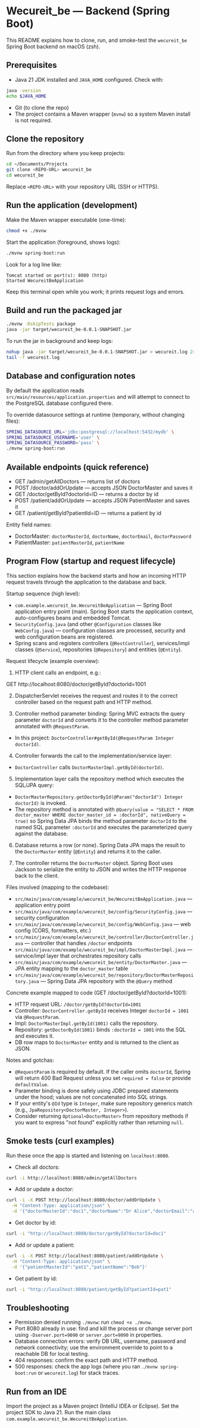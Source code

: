 # Wecureit_be — Backend (Spring Boot)

This README explains how to clone, run, and smoke-test the `wecureit_be` Spring Boot backend on macOS (zsh).

## Prerequisites
- Java 21 JDK installed and `JAVA_HOME` configured. Check with:

```bash
java -version
echo $JAVA_HOME
```

- Git (to clone the repo)
- The project contains a Maven wrapper (`mvnw`) so a system Maven install is not required.

## Clone the repository

Run from the directory where you keep projects:

```bash
cd ~/Documents/Projects
git clone <REPO-URL> wecureit_be
cd wecureit_be
```

Replace `<REPO-URL>` with your repository URL (SSH or HTTPS).

## Run the application (development)

Make the Maven wrapper executable (one-time):

```bash
chmod +x ./mvnw
```

Start the application (foreground, shows logs):

```bash
./mvnw spring-boot:run
```

Look for a log line like:

```
Tomcat started on port(s): 8080 (http)
Started WecureitBeApplication
```

Keep this terminal open while you work; it prints request logs and errors.

## Build and run the packaged jar

```bash
./mvnw -DskipTests package
java -jar target/wecureit_be-0.0.1-SNAPSHOT.jar
```

To run the jar in background and keep logs:

```bash
nohup java -jar target/wecureit_be-0.0.1-SNAPSHOT.jar > wecureit.log 2>&1 &
tail -f wecureit.log
```

## Database and configuration notes

By default the application reads `src/main/resources/application.properties` and will attempt to connect to the PostgreSQL database configured there.

To override datasource settings at runtime (temporary, without changing files):

```bash
SPRING_DATASOURCE_URL='jdbc:postgresql://localhost:5432/mydb' \
SPRING_DATASOURCE_USERNAME='user' \
SPRING_DATASOURCE_PASSWORD='pass' \
./mvnw spring-boot:run
```

## Available endpoints (quick reference)

- GET  /admin/getAllDoctors  — returns list of doctors
- POST /doctor/addOrUpdate   — accepts JSON DoctorMaster and saves it
- GET  /doctor/getById?doctorId=ID — returns a doctor by id
- POST /patient/addOrUpdate  — accepts JSON PatientMaster and saves it
- GET  /patient/getById?patientId=ID — returns a patient by id

Entity field names:

- DoctorMaster: `doctorMasterId`, `doctorName`, `doctorEmail`, `doctorPassword`
- PatientMaster: `patientMasterId`, `patientName`

## Program Flow (startup and request lifecycle)

This section explains how the backend starts and how an incoming HTTP request travels through the application to the database and back.

Startup sequence (high level):

- `com.example.wecureit_be.WecureitBeApplication` — Spring Boot application entry point (main). Spring Boot starts the application context, auto-configures beans and embedded Tomcat.
- `SecurityConfig.java` (and other `@Configuration` classes like `WebConfig.java`) — configuration classes are processed, security and web configuration beans are registered.
- Spring scans and registers controllers (`@RestController`), services/impl classes (`@Service`), repositories (`@Repository`) and entities (`@Entity`).

Request lifecycle (example overview):

1. HTTP client calls an endpoint, e.g.:

GET http://localhost:8080/doctor/getById?doctorId=1001

2. DispatcherServlet receives the request and routes it to the correct controller based on the request path and HTTP method.

3. Controller method parameter binding: Spring MVC extracts the query parameter `doctorId` and converts it to the controller method parameter annotated with `@RequestParam`.
- In this project: `DoctorController#getById(@RequestParam Integer doctorId)`.

4. Controller forwards the call to the implementation/service layer:
- `DoctorController` calls `DoctorMasterImpl.getById(doctorId)`.

5. Implementation layer calls the repository method which executes the SQL/JPA query:
- `DoctorMasterRepository.getDoctorById(@Param("doctorId") Integer doctorId)` is invoked.
- The repository method is annotated with `@Query(value = "SELECT * FROM doctor_master WHERE doctor_master_id = :doctorId", nativeQuery = true)` so Spring Data JPA binds the method parameter `doctorId` to the named SQL parameter `:doctorId` and executes the parameterized query against the database.

6. Database returns a row (or none). Spring Data JPA maps the result to the `DoctorMaster` entity (`@Entity`) and returns it to the caller.

7. The controller returns the `DoctorMaster` object. Spring Boot uses Jackson to serialize the entity to JSON and writes the HTTP response back to the client.

Files involved (mapping to the codebase):

- `src/main/java/com/example/wecureit_be/WecureitBeApplication.java` — application entry point
- `src/main/java/com/example/wecureit_be/config/SecurityConfig.java` — security configuration
- `src/main/java/com/example/wecureit_be/config/WebConfig.java` — web config (CORS, formatters, etc.)
- `src/main/java/com/example/wecureit_be/controller/DoctorController.java` — controller that handles `/doctor` endpoints
- `src/main/java/com/example/wecureit_be/impl/DoctorMasterImpl.java` — service/impl layer that orchestrates repository calls
- `src/main/java/com/example/wecureit_be/entity/DoctorMaster.java` — JPA entity mapping to the `doctor_master` table
- `src/main/java/com/example/wecureit_be/repository/DoctorMasterRepository.java` — Spring Data JPA repository with the `@Query` method

Concrete example mapped to code (GET /doctor/getById?doctorId=1001):

- HTTP request URL: `/doctor/getById?doctorId=1001`
- Controller: `DoctorController.getById` receives Integer `doctorId = 1001` via `@RequestParam`.
- Impl: `DoctorMasterImpl.getById(1001)` calls the repository.
- Repository: `getDoctorById(1001)` binds `:doctorId = 1001` into the SQL and executes it.
- DB row maps to `DoctorMaster` entity and is returned to the client as JSON.

Notes and gotchas:

- `@RequestParam` is required by default. If the caller omits `doctorId`, Spring will return 400 Bad Request unless you set `required = false` or provide `defaultValue`.
- Parameter binding is done safely using JDBC prepared statements under the hood; values are not concatenated into SQL strings.
- If your entity's `@Id` type is `Integer`, make sure repository generics match (e.g., `JpaRepository<DoctorMaster, Integer>`).
- Consider returning `Optional<DoctorMaster>` from repository methods if you want to express "not found" explicitly rather than returning `null`.

## Smoke tests (curl examples)

Run these once the app is started and listening on `localhost:8080`.

- Check all doctors:

```bash
curl -i http://localhost:8080/admin/getAllDoctors
```

- Add or update a doctor:

```bash
curl -i -X POST http://localhost:8080/doctor/addOrUpdate \
  -H "Content-Type: application/json" \
  -d '{"doctorMasterId":"doc1","doctorName":"Dr Alice","doctorEmail":"alice@example.com","doctorPassword":"secret"}'
```

- Get doctor by id:

```bash
curl -i "http://localhost:8080/doctor/getById?doctorId=doc1"
```

- Add or update a patient:

```bash
curl -i -X POST http://localhost:8080/patient/addOrUpdate \
  -H "Content-Type: application/json" \
  -d '{"patientMasterId":"pat1","patientName":"Bob"}'
```

- Get patient by id:

```bash
curl -i "http://localhost:8080/patient/getById?patientId=pat1"
```

## Troubleshooting

- Permission denied running `./mvnw`: run `chmod +x ./mvnw`.
- Port 8080 already in use: find and kill the process or change server port using `-Dserver.port=9090` or `server.port=9090` in properties.
- Database connection errors: verify DB URL, username, password and network connectivity; use the environment override to point to a reachable DB for local testing.
- 404 responses: confirm the exact path and HTTP method.
- 500 responses: check the app logs (where you ran `./mvnw spring-boot:run` or `wecureit.log`) for stack traces.

## Run from an IDE

Import the project as a Maven project (IntelliJ IDEA or Eclipse). Set the project SDK to Java 21. Run the main class `com.example.wecureit_be.WecureitBeApplication`.
